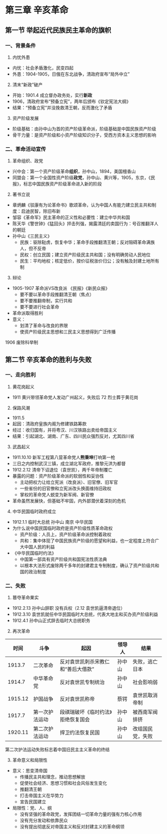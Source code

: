# 第三章 辛亥革命

## 第一节 举起近代民族民主革命的旗帜

### 一、背景条件

1. 内忧外患
  - 内忧：社会矛盾激化，民变四起
  - 外患：1904-1905，日俄在东北战争，清政府宣布“局外中立”

2. 清末“新政”破产
  - 开始：1901.4 成立督办政务处，实行**新政**
  - 1906，清政府宣布“预备立宪”，两年后颁布《钦定宪法大纲》
  - 结果：“预备立宪”并没挽救清王朝，反而激化了矛盾

3. 资产阶级发展
  - 阶级基础：由孙中山为首的资产阶级革命派，阶级基础是中国民族资产阶级
  - 骨干力量：是资产阶级和小资产阶级知识分子，受西方资本主义思想的影响

### 二、革命活动宣传

1. 革命组织、政党
  - 兴中会：第一个资产阶级革命**组织**，孙中山，1894，美国檀香山
  - 同盟会：第一个全国性资产阶级**政党**，孙中山、黄兴等，1905，东京，《民报》，标志中国民族资产阶级革命进入新的阶段

2. 著书立说
  - 章炳麟《驳康有为论革命书》歌颂革命，认为中国人有能力建立民主共和制度：启迪民智，除旧布新
  - 邹容《革命军》民主革命的正义性和必要性：建立中华共和国
  - 陈天华《警世钟》《猛回头》抨击列强，揭露清廷的卖国行为：号召推翻洋人的朝廷
  - 孙中山《三民主义》
    - 民族：驱除鞑虏，恢复中华；革命手段推翻清王朝；反对阻碍革命满族人，但不反帝
    - 民权：创立民国；建立资产阶级民主共和国；没有明确劳动人民地位
    - 民生：平均地权；核定低价，按价征税涨价归公；没有触及封建土地所有制

3. 辩论
  - 1905-1907 革命派VS改良派 《民报》《新民众报》
    - 要不要以革命手段推翻清王朝（焦点）
    - 要不要推翻帝制，实行共和
    - 要不要进行社会革命
  - 革命派取得胜利
  - 意义：
    - 划清了革命与改良的界限
    - 使资产阶级民主思想和三民主义思想得到广泛传播

1906 废除科举制

## 第二节 辛亥革命的胜利与失败

### 一、走向胜利

1. 黄花岗起义
  - 1911 黄兴带领革命党人发动广州起义，失败后 72 烈士葬于黄花岗

2. 保路风潮
  - 1911.5
  - 起因：清政府皇族内阁为修建铁路筹款
  - 经过：收归国有，并将粤汉、川汉铁路出卖给帝国主义
  - 结果：引起湖北、湖南、广东、四川民众强烈反对，尤其四川省

3. 武昌起义
  - 1911.10.10 新军工程第八营革命党人**熊秉坤**打响第一枪
  - 三日之内控制武汉三镇，成立湖北军政府，推黎元洪为都督
  - 1912.2.12 清帝下诏退位（袁世凯），两千年帝制覆亡
  - 暴露的问题：资产阶级革命派的软弱性和妥协性
    - 主动把权力让给立宪派（改良派）、旧官僚、旧军官
    - 一些省份的旧官僚和立宪派改头换面维持旧政权
    - 掌权的革命党人蜕变为新军阀、新官僚
  - 革命虽然发展快，但基础不牢固，内外部潜伏着深刻的危机

4. 中华民国临时政府成立
  - 1912.1.1 临时大总统 孙中山 南京 中华民国
  - 为什么说中国民国临时政府是资产阶级性质革命政权
    - 资产阶级：人员上，资产阶级革命派控制着政权
    - 共和：集中体现了中国民族资产阶级的愿望和利益，也一定程度上符合广大中国人民的利益
  - 《中华民国临时约法》
    - 中国第一部具有资产阶级共和国宪法性质法典
    - 以根本大法形式废除两千多年的封建君主专制制度，确认了资产阶级共和国的政治制度

### 二、失败

1. 篡夺革命果实
  - 1912.2.13 孙中山辞职 没有兵权（2.12 袁世凯逼清帝退位）
  - 1912.3.10 袁世凯就任中华民国临时大总统，代表大地主和买办资产阶级利益
  - 1912.4.1  孙中山正式辞去临时大总统职务

2. 再次革命

| 时间 | 斗争 | 起因 | 领导人 | 结果 |
| -- | -- | -- | -- | -- |
1913.7 | 二次革命 | 反对袁世凯刺杀宋教仁和“善后大借款” | 孙中山 | 失败，逃亡日本
1914.7 | 中华革命党 | 反对袁世凯专制统治 | 孙中山 | 社会影响弱
1915.12 | 护国战争 | 反对袁世凯称帝 | 蔡锷 | 袁世凯取消帝制
1917.7 | 第一次护法运动 | 段祺瑞破坏《临时约法》拒绝恢复国会 | 孙中山 | 被西南军阀排挤
1920.11 | 第二次护法运动 | 捍卫约法恢复民国 | 孙中山 | 改组国民党，失败

第二次护法运动失败标志着中国旧民主主义革命的终结

3. 革命意义和局限性
  - 意义：思变清帝国
    - 传播民主共和理念，推动思想解放
    - 促使社会经济、思想习惯和社会风俗发生变化
    - 推翻清王朝
    - 打击帝国主义在华势力
    - 宣告民国建立
  - 局限性：党、人、纲
    - 没有坚强的革命政党，发挥团结一切革命力量的强有力核心作用
    - 没有充分发动和依靠民众
    - 没有提出彻底反对帝国主义和反对封建主义的革命纲领

